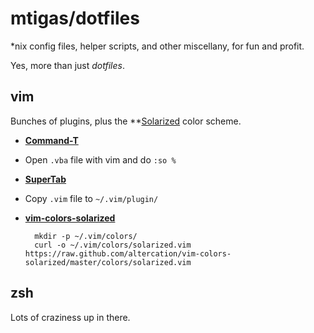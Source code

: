 # mtigas/dotfiles

*nix config files, helper scripts, and other miscellany, for fun and profit.

Yes, more than just *dotfiles*.

## vim

Bunches of plugins, plus the **[Solarized][solarized] color scheme.

[solarized]: http://ethanschoonover.com/solarized/

* **[Command-T](http://www.vim.org/scripts/script.php?script_id=3025)**
 * Open `.vba` file with vim and do `:so %`
* **[SuperTab](http://www.vim.org/scripts/script.php?script_id=182)**
 * Copy `.vim` file to `~/.vim/plugin/`
* **[vim-colors-solarized](http://ethanschoonover.com/solarized/vim-colors-solarized)**

        mkdir -p ~/.vim/colors/
        curl -o ~/.vim/colors/solarized.vim https://raw.github.com/altercation/vim-colors-solarized/master/colors/solarized.vim

## zsh

Lots of craziness up in there.

